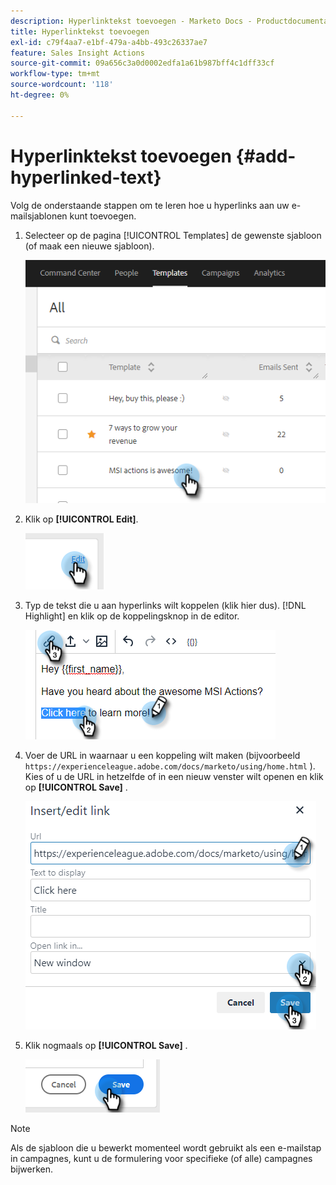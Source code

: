 ```yaml
---
description: Hyperlinktekst toevoegen - Marketo Docs - Productdocumentatie
title: Hyperlinktekst toevoegen
exl-id: c79f4aa7-e1bf-479a-a4bb-493c26337ae7
feature: Sales Insight Actions
source-git-commit: 09a656c3a0d0002edfa1a61b987bff4c1dff33cf
workflow-type: tm+mt
source-wordcount: '118'
ht-degree: 0%

---
```


# Hyperlinktekst toevoegen {#add-hyperlinked-text}

Volg de onderstaande stappen om te leren hoe u hyperlinks aan uw e-mailsjablonen kunt toevoegen.

1. Selecteer op de pagina [!UICONTROL Templates] de gewenste sjabloon (of maak een nieuwe sjabloon).

   ![](assets/add-hyperlinked-text-1.png)

1. Klik op **[!UICONTROL Edit]**.

   ![](assets/add-hyperlinked-text-2.png)

1. Typ de tekst die u aan hyperlinks wilt koppelen (klik hier dus). [!DNL Highlight] en klik op de koppelingsknop in de editor.

   ![](assets/add-hyperlinked-text-3.png)

1. Voer de URL in waarnaar u een koppeling wilt maken (bijvoorbeeld `https://experienceleague.adobe.com/docs/marketo/using/home.html` ). Kies of u de URL in hetzelfde of in een nieuw venster wilt openen en klik op **[!UICONTROL Save]** .

   ![](assets/add-hyperlinked-text-4.png)

1. Klik nogmaals op **[!UICONTROL Save]** .

   ![](assets/add-hyperlinked-text-5.png)

>[!NOTE]
>
>Als de sjabloon die u bewerkt momenteel wordt gebruikt als een e-mailstap in campagnes, kunt u de formulering voor specifieke (of alle) campagnes bijwerken.
